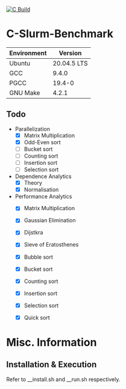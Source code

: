 [![C Build](https://github.com/ThompsonA93/C-Slurm-Benchmark/actions/workflows/build.yml/badge.svg)](https://github.com/ThompsonA93/C-Slurm-Benchmark/actions/workflows/build.yml)

# C-Slurm-Benchmark
| Environment | Version |
| ----------- | ------- |
| Ubuntu | 20.04.5 LTS |
| GCC | 9.4.0 |
| PGCC | 19.4-0 |
| GNU Make | 4.2.1 |

## Todo
- Parallelization
  - [X] Matrix Multiplication
  - [X] Odd-Even sort
  - [ ] Bucket sort
  - [ ] Counting sort
  - [ ] Insertion sort
  - [ ] Selection sort
- Dependence Analytics
  - [X] Theory
  - [X] Normalisation
- Performance Analytics
  - [x] Matrix Multiplication
  - [x] Gaussian Elimination
  - [x] Dijstkra
  - [x] Sieve of Eratosthenes
  - [x] Bubble sort
  - [x] Bucket sort
  - [x] Counting sort
  - [x] Insertion sort
  - [x] Selection sort
  - [x] Quick sort
 

# Misc. Information
## Installation & Execution 
Refer to __install.sh and __run.sh respectively.
